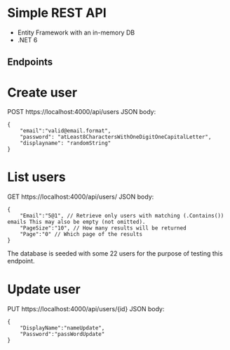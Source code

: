 # Simple REST API

- Entity Framework with an in-memory DB
- .NET 6

## Endpoints
# Create user
POST
https://localhost:4000/api/users
JSON body:
```
{
    "email":"valid@email.format",
    "password": "atLeast8CharactersWithOneDigitOneCapitalLetter",
    "displayname": "randomString"
}
```
# List users
GET
https://localhost:4000/api/users/
JSON body:
```
{
    "Email":"5@1", // Retrieve only users with matching (.Contains()) emails This may also be empty (not omitted).
    "PageSize":"10", // How many results will be returned
    "Page":"0" // Which page of the results
}
```
The database is seeded with some 22 users for the purpose of testing this endpoint.

# Update user
PUT
https://localhost:4000/api/users/{id}
JSON body:
```
{
    "DisplayName":"nameUpdate",
    "Password":"passWordUpdate"
}
```
